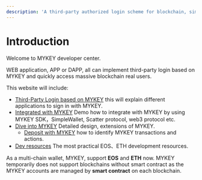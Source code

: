 ```yaml
---
description: 'A third-party authorized login scheme for blockchain, similar to OpenID'
---
```


# Introduction

Welcome to MYKEY developer center.

WEB application, APP or DAPP, all can implement third-party login based on MYKEY and quickly access massive blockchain real users.

This website will include:

* [Third-Party Login based on MYKEY](sign-in-with-mykey/#process-to-sign-in-with-mykey)  this will explain different applications to sign in with MYKEY.
* [Integrated with MYKEY](integrate-with-mykey/multiple-ways-to-integration-with-mykey.md) Demo how to integrate with MYKEY by using MYKEY SDK，SimpleWallet, Scatter protocol, web3 protocol etc.
* [Dive into MYKEY](dive-into-mykey/dive-into-mykey-account.md#mykey有啥不同？) Detailed design, extensions of MYKEY.
  * [Deposit with MYKEY](dive-into-mykey/contracts-deposit/)  how to identify MYKEY transactions and actions.
* [Dev resources](development-resources/eos.md) The most practical EOS、ETH development resources.

As a multi-chain wallet, MYKEY, support **EOS** and **ETH** now. MYKEY temporarily does not support blockchains without smart contract as the MYKEY accounts are managed by **smart contract** on each blockchain.





